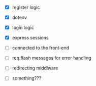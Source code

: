 - [x] register logic
- [x] dotenv
- [x] login logic
- [x] express sessions
- [ ] connected to the front-end

- [ ] req.flash messages for error handling
- [ ] redirecting middlware
- [ ] something???